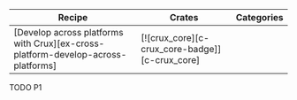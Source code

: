 | Recipe | Crates | Categories |
|--------|--------|------------|
| [Develop across platforms with Crux][ex-cross-platform-develop-across-platforms] | [![crux_core][c-crux_core-badge]][c-crux_core] |  |

<div class="hidden">
TODO P1
</div>
